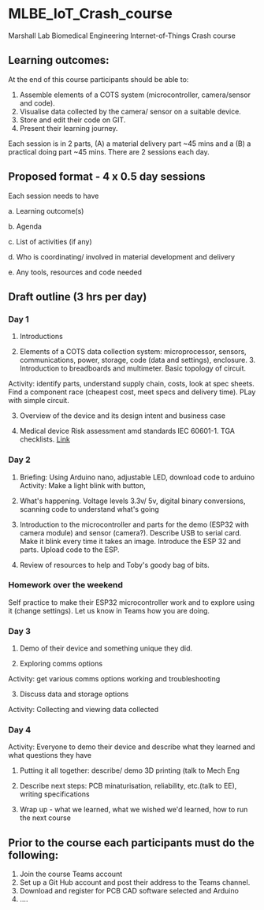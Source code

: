 # MLBE_IoT_Crash_course

Marshall Lab Biomedical Engineering Internet-of-Things Crash course

## Learning outcomes:
At the end of this course participants should be able to:  

1. Assemble elements of a COTS system (microcontroller, camera/sensor and code).
2. Visualise data collected by the camera/ sensor on a suitable device.
3. Store and edit their code on GIT.
4. Present their learning journey. 

Each session is in 2 parts, (A) a material delivery part ~45 mins and a (B) a practical doing part ~45 mins. There are 2 sessions each day.

## Proposed format - 4 x 0.5 day sessions

Each session needs to have  

a. Learning outcome(s)

b. Agenda

c. List of activities (if any)

d. Who is coordinating/ involved in material development and delivery

e. Any tools, resources and code needed

## Draft outline (3 hrs per day)

### Day 1
1. Introductions

2. Elements of a COTS data collection system: microprocessor, sensors, communications, power, storage, code (data and settings), enclosure. 3. Introduction to breadboards and multimeter. Basic topology of circuit.

Activity: identify parts, understand supply chain, costs, look at spec sheets. Find a component race (cheapest cost, meet specs and delivery time). PLay with simple circuit.  

3. Overview of the device and its design intent and business case

4. Medical device Risk assessment amd standards IEC 60601-1. TGA checklists. [Link](http://www.pacificcrn.com/Upload/file/201705/06/20170506193715_57243.pdf)


### Day 2
1.  Briefing: Using Arduino nano, adjustable LED, download code to arduino
Activity: Make a light blink with button,  

2. What's happening. Voltage levels 3.3v/ 5v, digital binary conversions, scanning code to understand what's going 

3. Introduction to the microcontroller and parts for the demo (ESP32 with camera module) and sensor (camera?). Describe USB to serial card. Make it blink every time it takes an image. Introduce the ESP 32 and parts. Upload code to the ESP. 

4. Review of resources to help and Toby's goody bag of bits.

### Homework over the weekend
Self practice to make their ESP32 microcontroller work and to explore using it (change settings). Let us know in Teams how you are doing.

### Day 3
1. Demo of their device and something unique they did.

2. Exploring comms options

Activity: get various comms options working and troubleshooting

3. Discuss data and storage options

Activity: Collecting and viewing data collected

### Day 4
Activity: Everyone to demo their device and describe what they learned and what questions they have

1. Putting it all together: describe/ demo 3D printing (talk to Mech Eng

2. Describe next steps: PCB minaturisation, reliability, etc.(talk to EE), writing specifications

3. Wrap up - what we learned, what we wished we'd learned, how to run the next course




## Prior to the course each participants must do the following:

1. Join the course Teams account
2. Set up a Git Hub account and post their address to the Teams channel.
3. Download and register for PCB CAD software selected and Arduino
4. ....



